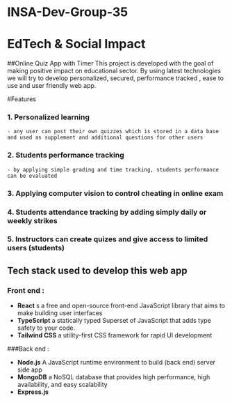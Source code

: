 # INSA-Dev-Group-35
# EdTech & Social Impact

##Online Quiz App with Timer 
This project is developed with the goal of making positive impact on educational sector. By using latest technologies we will try to develop personalized, secured, performance tracked , ease to use and user friendly web app. 

#Features 
### 1. Personalized learning 
	- any user can post their own quizzes which is stored in a data base and used as supplement and additional questions for other users

### 2. Students performance tracking 
	- by applying simple grading and time tracking, students performance can be evaluated 

### 3. Applying computer vision to control cheating in online exam 

### 4. Students attendance tracking  by adding simply daily or weekly strikes 
### 5. Instructors can create quizes and give access to limited users (students)

## Tech stack used to develop this web app
### Front end : 
* **React** s a free and open-source front-end JavaScript library that aims to make building user interfaces
* **TypeScript** a statically typed Superset of JavaScript that adds type safety to your code.
* **Tailwind CSS** a utility-first CSS framework for rapid UI development

###Back end : 
* **Node.js** A JavaScript runtime environment to build (back end) server side app
* **MongoDB** a NoSQL database that provides high performance, high availability, and easy scalability
* **Express.js**

